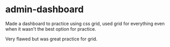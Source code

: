 # admin-dashboard
Made a dashboard to practice using css grid, used grid for everything even when it wasn't the best option for practice.

Very flawed but was great practice for grid.
